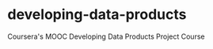 developing-data-products
===================

Coursera's MOOC Developing Data Products
Project Course
